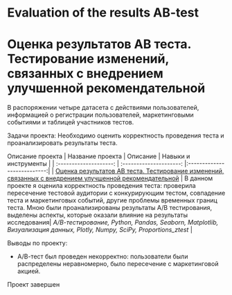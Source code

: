# Evaluation of the results AB-test
# Оценка результатов АВ теста. Тестирование изменений, связанных с внедрением улучшенной рекомендательной

В распоряжении четыре датасета с действиями пользователей, информацией о регистрации пользователей, маркетинговыми событиями и таблицей участников тестов.

Задачи проекта: 
Необходимо оценить корректность проведения теста и проанализировать результаты теста. 

 Описание проекта
| Название проекта | Описание | Навыки и инструменты  |
| :--------------------: | :---------------------: |:---------------------------:|
| [Оценка результатов АВ теста. Тестирование изменений, связанных с внедрением улучшенной рекомендательной](https://github.com/ekaterina-zakharova/Yandex_Practicum/blob/main/Evaluation%20of%20the%20results%20AB-test/Оценка%20результатов%20АВ%20теста.%20Тестирование%20изменений%2C%20связанных%20с%20внедрением%20улучшенной%20рекомендательной%20системы.ipynb) | В данном проекте я оценила корректность проведения теста: проверила пересечение тестовой аудитории с конкурирующим тестом, совпадение теста и маркетинговых событий, другие проблемы временных границ теста. Мною были проанализированы результаты А/В тестирования, выделены аспекты, которые оказали влияние на результаты исследования| *А/В-тестирование, Python, Pandas, Seaborn, Matplotlib, Визуализация данных, Plotly, Numpy, SciPy, Proportions_ztest* |

Выводы по проекту:
 - А/В-тест был проведен некорректно: пользователи были распределены неравномерно, было пересечение с маркетинговой акцией.
 
Проект завершен
